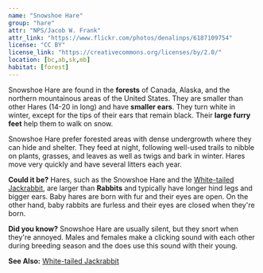 ```yaml
---
name: "Snowshoe Hare"
group: "hare"
attr: "NPS/Jacob W. Frank"
attr_link: "https://www.flickr.com/photos/denalinps/6187109754"
license: "CC BY"
license_link: "https://creativecommons.org/licenses/by/2.0/"
location: [bc,ab,sk,mb]
habitat: [forest]
---
```

Snowshoe Hare are found in the **forests** of Canada, Alaska, and the northern mountainous areas of the United States. They are smaller than other Hares (14-20 in long) and have **smaller ears**. They turn white in winter, except for the tips of their ears that remain black. Their **large furry feet** help them to walk on snow.

Snowshoe Hare prefer forested areas with dense undergrowth where they can hide and shelter. They feed at night, following well-used trails to nibble on plants, grasses, and leaves as well as twigs and bark in winter. Hares move very quickly and have several litters each year.

**Could it be?** Hares, such as the Snowshoe Hare and the [White-tailed Jackrabbit](/animals/whtjack/), are larger than **Rabbits** and typically have longer hind legs and bigger ears. Baby hares are born with fur and their eyes are open. On the other hand, baby rabbits are furless and their eyes are closed when they're born.

**Did you know?** Snowshoe Hare are usually silent, but they snort when they're annoyed. Males and females make a clicking sound with each other during breeding season and the does use this sound with their young.

<!-- generated, do not edit -->
**See Also:**
[White-tailed Jackrabbit](/animals/whtjack/)
